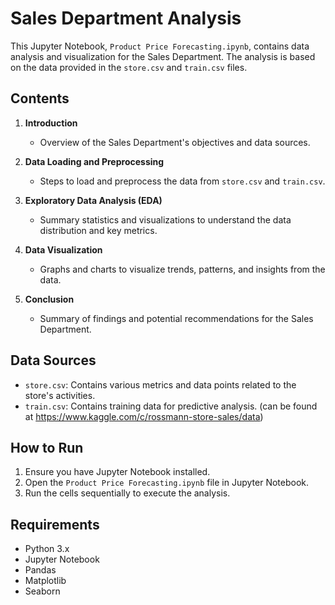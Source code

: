 # Sales Department Analysis

This Jupyter Notebook, `Product Price Forecasting.ipynb`, contains data analysis and visualization for the Sales Department. The analysis is based on the data provided in the `store.csv` and `train.csv` files.

## Contents

1. **Introduction**
   - Overview of the Sales Department's objectives and data sources.

2. **Data Loading and Preprocessing**
   - Steps to load and preprocess the data from `store.csv` and `train.csv`.

3. **Exploratory Data Analysis (EDA)**
   - Summary statistics and visualizations to understand the data distribution and key metrics.

4. **Data Visualization**
   - Graphs and charts to visualize trends, patterns, and insights from the data.

5. **Conclusion**
   - Summary of findings and potential recommendations for the Sales Department.

## Data Sources

- `store.csv`: Contains various metrics and data points related to the store's activities.
- `train.csv`: Contains training data for predictive analysis. (can be found at https://www.kaggle.com/c/rossmann-store-sales/data)

## How to Run

1. Ensure you have Jupyter Notebook installed.
2. Open the `Product Price Forecasting.ipynb` file in Jupyter Notebook.
3. Run the cells sequentially to execute the analysis.

## Requirements

- Python 3.x
- Jupyter Notebook
- Pandas
- Matplotlib
- Seaborn
